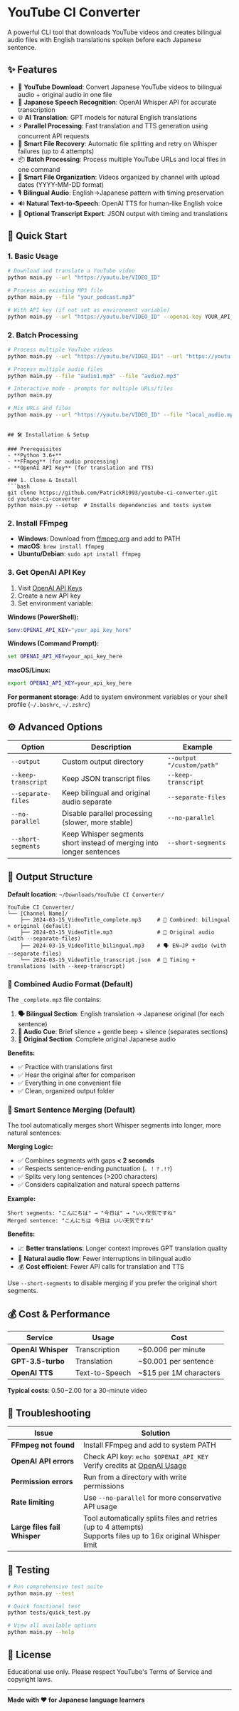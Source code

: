 # YouTube CI Converter

A powerful CLI tool that downloads YouTube videos and creates bilingual audio files with English translations spoken before each Japanese sentence.

## ✨ Features

- 🎵 **YouTube Download**: Convert Japanese YouTube videos to bilingual audio + original audio in one file
- 🎌 **Japanese Speech Recognition**: OpenAI Whisper API for accurate transcription
- 🌐 **AI Translation**: GPT models for natural English translations
- ⚡ **Parallel Processing**: Fast translation and TTS generation using concurrent API requests
- 🔄 **Smart File Recovery**: Automatic file splitting and retry on Whisper failures (up to 4 attempts)
- 📦 **Batch Processing**: Process multiple YouTube URLs and local files in one command
- 📁 **Smart File Organization**: Videos organized by channel with upload dates (YYYY-MM-DD format)
- 🎙️ **Bilingual Audio**: English→Japanese pattern with timing preservation
- 🔊 **Natural Text-to-Speech**: OpenAI TTS for human-like English voice
- 📄 **Optional Transcript Export**: JSON output with timing and translations

## 🚀 Quick Start

### 1. Basic Usage
```bash
# Download and translate a YouTube video
python main.py --url "https://youtu.be/VIDEO_ID"

# Process an existing MP3 file
python main.py --file "your_podcast.mp3"

# With API key (if not set as environment variable)
python main.py --url "https://youtu.be/VIDEO_ID" --openai-key YOUR_API_KEY
```

### 2. Batch Processing
```bash
# Process multiple YouTube videos
python main.py --url "https://youtu.be/VIDEO_ID1" --url "https://youtu.be/VIDEO_ID2"

# Process multiple audio files
python main.py --file "audio1.mp3" --file "audio2.mp3"

# Interactive mode - prompts for multiple URLs/files
python main.py

# Mix URLs and files
python main.py --url "https://youtu.be/VIDEO_ID" --file "local_audio.mp3"
```

```

## 🛠️ Installation & Setup

### Prerequisites
- **Python 3.6+**
- **FFmpeg** (for audio processing)
- **OpenAI API Key** (for translation and TTS)

### 1. Clone & Install
```bash
git clone https://github.com/PatrickR1993/youtube-ci-converter.git
cd youtube-ci-converter
python main.py --setup  # Installs dependencies and tests system
```

### 2. Install FFmpeg
- **Windows**: Download from [ffmpeg.org](https://ffmpeg.org/download.html) and add to PATH
- **macOS**: `brew install ffmpeg`
- **Ubuntu/Debian**: `sudo apt install ffmpeg`

### 3. Get OpenAI API Key
1. Visit [OpenAI API Keys](https://platform.openai.com/api-keys)
2. Create a new API key
3. Set environment variable:

**Windows (PowerShell):**
```powershell
$env:OPENAI_API_KEY="your_api_key_here"
```

**Windows (Command Prompt):**
```cmd
set OPENAI_API_KEY=your_api_key_here
```

**macOS/Linux:**
```bash
export OPENAI_API_KEY=your_api_key_here
```

**For permanent storage**: Add to system environment variables or your shell profile (`~/.bashrc`, `~/.zshrc`)

## ⚙️ Advanced Options

| Option | Description | Example |
|--------|-------------|---------|
| `--output` | Custom output directory | `--output "/custom/path"` |
| `--keep-transcript` | Keep JSON transcript files | `--keep-transcript` |
| `--separate-files` | Keep bilingual and original audio separate | `--separate-files` |
| `--no-parallel` | Disable parallel processing (slower, more stable) | `--no-parallel` |
| `--short-segments` | Keep Whisper segments short instead of merging into longer sentences | `--short-segments` |

## 📁 Output Structure

**Default location**: `~/Downloads/YouTube CI Converter/`

```
YouTube CI Converter/
└── [Channel Name]/
    ├── 2024-03-15_VideoTitle_complete.mp3     # 🎯 Combined: bilingual + original (default)
    ├── 2024-03-15_VideoTitle.mp3              # 📼 Original audio (with --separate-files)
    ├── 2024-03-15_VideoTitle_bilingual.mp3    # 🗣️ EN→JP audio (with --separate-files)
    └── 2024-03-15_VideoTitle_transcript.json  # 📄 Timing + translations (with --keep-transcript)
```

### 🎵 Combined Audio Format (Default)

The `_complete.mp3` file contains:

1. **🗣️ Bilingual Section**: English translation → Japanese original (for each sentence)
2. **🔔 Audio Cue**: Brief silence + gentle beep + silence (separates sections)  
3. **📼 Original Section**: Complete original Japanese audio

**Benefits:**
- ✅ Practice with translations first
- ✅ Hear the original after for comparison  
- ✅ Everything in one convenient file
- ✅ Clean, organized output folder

### 🔗 Smart Sentence Merging (Default)

The tool automatically merges short Whisper segments into longer, more natural sentences:

**Merging Logic:**
- ✅ Combines segments with gaps **< 2 seconds**
- ✅ Respects sentence-ending punctuation (`。！？.!?`)
- ✅ Splits very long sentences (>200 characters)
- ✅ Considers capitalization and natural speech patterns

**Example:**
```
Short segments: "こんにちは" → "今日は" → "いい天気ですね"
Merged sentence: "こんにちは 今日は いい天気ですね"
```

**Benefits:**
- 📈 **Better translations**: Longer context improves GPT translation quality
- 🎵 **Natural audio flow**: Fewer interruptions in bilingual audio
- 💰 **Cost efficient**: Fewer API calls for translation and TTS

Use `--short-segments` to disable merging if you prefer the original short segments.

## 💰 Cost & Performance

| Service | Usage | Cost |
|---------|-------|------|
| **OpenAI Whisper** | Transcription | ~$0.006 per minute |
| **GPT-3.5-turbo** | Translation | ~$0.001 per sentence |
| **OpenAI TTS** | Text-to-Speech | ~$15 per 1M characters |

**Typical costs**: $0.50-$2.00 for a 30-minute video

## 🔧 Troubleshooting

| Issue | Solution |
|-------|----------|
| **FFmpeg not found** | Install FFmpeg and add to system PATH |
| **OpenAI API errors** | Check API key: `echo $OPENAI_API_KEY`<br>Verify credits at [OpenAI Usage](https://platform.openai.com/usage) |
| **Permission errors** | Run from a directory with write permissions |
| **Rate limiting** | Use `--no-parallel` for more conservative API usage |
| **Large files fail Whisper** | Tool automatically splits files and retries (up to 4 attempts)<br>Supports files up to 16x original Whisper limit |

## 🧪 Testing

```bash
# Run comprehensive test suite
python main.py --test

# Quick functional test
python tests/quick_test.py

# View all available options
python main.py --help
```

## 📜 License

Educational use only. Please respect YouTube's Terms of Service and copyright laws.

---

**Made with ❤️ for Japanese language learners**

